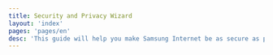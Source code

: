 ```yaml
---
title: Security and Privacy Wizard
layout: 'index'
pages: 'pages/en'
desc: 'This guide will help you make Samsung Internet be as secure as possible and explain how it protects you.'
---
```

